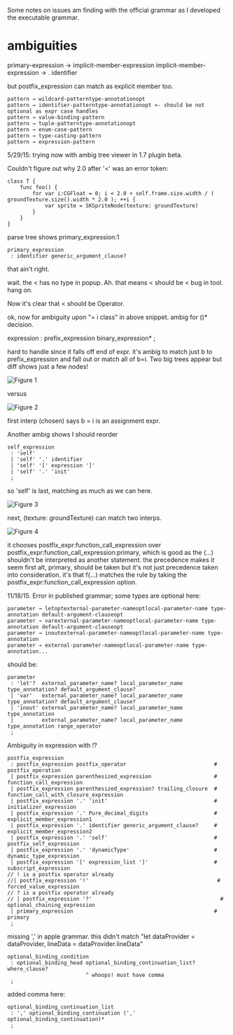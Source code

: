 Some notes on issues am finding with the official grammar as I developed the executable grammar.

# ambiguities

primary-expression → implicit-member-expression­
implicit-member-expression → .­ identifier­

but postfix_expression can match as explicit member too.

```
pattern → wildcard-pattern­type-annotation­opt­
pattern → identifier-pattern­type-annotation­opt­ <- should be not optional as expr case handles
pattern → value-binding-pattern­
pattern → tuple-pattern­type-annotation­opt­
pattern → enum-case-pattern­
pattern → type-casting-pattern­
pattern → expression-pattern­
```

5/29/15: trying now with ambig tree viewer in 1.7 plugin beta.

Couldn't figure out why 2.0 after '<' was an error token:

```
class T {
	func foo() {
		for var i:CGFloat = 0; i < 2.0 + self.frame.size.width / ( groundTexture.size().width * 2.0 ); ++i {
			var sprite = SKSpriteNode(texture: groundTexture)
		}
	}
}
```

parse tree shows primary_expression:1 

```
primary_expression
 : identifier generic_argument_clause?
```

that ain't right. 

wait. the < has no type in popup.  Ah. that means < should be &lt; bug in tool. hang on.

Now it's clear that < should be Operator.

ok, now for ambiguity upon "= i class" in above snippet. ambig for ()* decision.

expression : prefix_expression binary_expression* ;

hard to handle since it falls off end of expr. it's ambig to match just b to prefix_expression and fall out or match all of b=i.
 Two big trees appear but diff shows just a few nodes!

![Figure 1](doc/images/readme1.png)

versus

![Figure 2](doc/images/readme2.png)

first interp (chosen) says b = i is an assignment expr.

Another ambig shows I should reorder

```
self_expression
 : 'self'
 | 'self' '.' identifier
 | 'self' '[' expression ']'
 | 'self' '.' 'init'
 ;
```

so 'self' is last, matching as much as we can here.

![Figure 3](doc/images/readme3.png)

next, (texture: groundTexture) can match two interps.

![Figure 4](doc/images/readme4.png)

it chooses postfix_expr:function_call_expression over postfix_expr:function_call_expression:primary, which is good as the (...) shouldn't be interpreted as another statement. the precedence makes it seem first alt, primary, should be taken but it's not just precedence taken into consideration. it's that f(...) matches the rule by taking the postfix_expr:function_call_expression option.

11/18/15. Error in published grammar; some types are optional here:

```
parameter → let­opt­external-parameter-name­opt­local-parameter-name­ type-annotation ­default-argument-clause­opt­
parameter → var­external-parameter-name­opt­local-parameter-name­ type-annotation ­default-argument-clause­opt­
parameter → inout­external-parameter-name­opt­local-parameter-name­ type-annotation­
parameter → external-parameter-name­opt­local-parameter-name­ type-annotation­...
```

should be:

```
parameter
 : 'let'?  external_parameter_name? local_parameter_name type_annotation? default_argument_clause?
 | 'var'   external_parameter_name? local_parameter_name type_annotation? default_argument_clause?
 | 'inout' external_parameter_name? local_parameter_name type_annotation
 |         external_parameter_name? local_parameter_name type_annotation range_operator
 ;
```

Ambiguity in expression with !?

```
postfix_expression
 : postfix_expression postfix_operator                            # postfix_operation
 | postfix_expression parenthesized_expression                    # function_call_expression
 | postfix_expression parenthesized_expression? trailing_closure  # function_call_with_closure_expression
 | postfix_expression '.' 'init'                                  # initializer_expression
 | postfix_expression '.' Pure_decimal_digits                     # explicit_member_expression1
 | postfix_expression '.' identifier generic_argument_clause?     # explicit_member_expression2
 | postfix_expression '.' 'self'                                  # postfix_self_expression
 | postfix_expression '.' 'dynamicType'                           # dynamic_type_expression
 | postfix_expression '[' expression_list ']'                     # subscript_expression
// ! is a postfix operator already
//| postfix_expression '!'                                         # forced_value_expression
// ? is a postfix operator already
// | postfix_expression '?'                                         # optional_chaining_expression
 | primary_expression                                             # primary
 ;
```

missing ',' in apple grammar.  this didn't match "let dataProvider = dataProvider, lineData = dataProvider.lineData"

```
optional_binding_condition
 : optional_binding_head optional_binding_continuation_list? where_clause?
                         ^ whoops! must have comma
 ;
```

added comma here:

```
optional_binding_continuation_list
 : ',' optional_binding_continuation (',' optional_binding_continuation)*
 ;
```